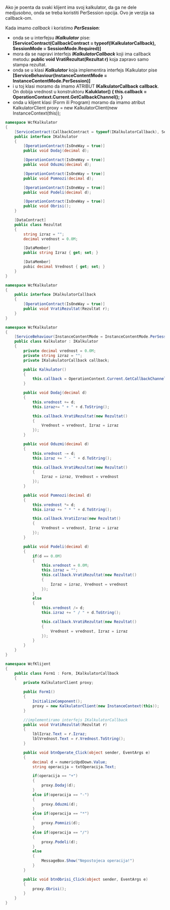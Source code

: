 Ako je poenta da svaki klijent ima svoj kalkulator, da ga ne dele medjusobno, onda se treba koristiti PerSession opcija. Ovo je verzija sa callback-om. 

Kada imamo _callback_ i koristimo **_PerSession_**:
* onda se u interfejsu **_IKalkulator_** pise: **[ServiceContract(CallbackContract = typeof(IKalkulatorCallback), SessionMode = SessionMode.Required)]**
* mora da se napravi interfejs **_IKalkulatorCallback_** koji ima callback metodu: **public void VratiRezultat(Rezultat r)** koja zapravo samo stampa rezultat.
* onda se u klasi **_Kalkulator_** koja implementira interfejs IKalkulator pise **[ServiceBehaviour(InstanceContentMode = InstanceContentMode.PerSession)]**
* i u toj klasi moramo da imamo ATRIBUT **IKalkulatorCallback callback**. On dobija vrednost u konstruktoru **Kaluklator() { this.callback = OperationContext.Current.GetCallbackChannel<IKalkulatorCallback>(); }**
* onda u klijent klasi (Form ili Program) moramo da imamo atribut KalkulatorClient proxy = new KalkulatorClient(new InstanceContext(this));
  
```csharp
namespace WcfKalkulator  
{
    [ServiceContract(CallbackContract = typeof(IKalkulatorCallback), SessionMode = SessionMode.Required)]
    public interface IKalkulator 
    {
        [OperationContract(IsOneWay = true)]
        public void Dodaj(decimal d);

        [OperationContract(IsOneWay = true)]
        public void Oduzmi(decimal d);

        [OperationContract(IsOneWay = true)]
        public void Pomnozi(decimal d);

        [OperationContract(IsOneWay = true)]
        public void Podeli(decimal d);

        [OperationContract(IsOneWay = true)]
        public void Obrisi();
    }

    [DataContract]
    public class Rezultat
    {
        string izraz = "";
        decimal vrednost = 0.0M;

        [DataMember]
        public string Izraz { get; set; }

        [DataMember]
        pubic decimal Vrednost { get; set; }
    }
}

namespace WcfKalkulator  
{
    public interface IKalkulatorCallback 
    {
        [OperationContract(IsOneWay = true)]
        public void VratiRezultat(Rezultat r);
    }
}

namespace WcfKalkulator
{
    [ServiceBehaviour(InstanceContentMode = InstanceContentMode.PerSession)]
    public class Kalkulator : IKalkulator
    {
        private decimal vrednost = 0.0M;
        private string izraz = "";
        private IKalukulatorCallback callback;

        public Kalkulator()
        {
            this.callback = OperationContext.Current.GetCallbackChannel<IKalkulatorCallback>();
        }

        public void Dodaj(decimal d)
        {
            this.vrednost += d;
            this.izraz+= " + " + d.ToString();

            this.callback.VratiRezultat(new Rezultat()
            {
                Vrednost = vrednost, Izraz = izraz
            });
        }

        public void Oduzmi(decimal d)
        {
            this.vrednost -= d;
            this.izraz += " - " + d.ToString();

            this.callback.VratiRezultat(new Rezultat()
            {
                Izraz = izraz, Vrednost = vrednost
            });
        }

        public void Pomnozi(decimal d)
        {
            this.vrednost *= d;
            this.izraz += " * " + d.ToString();

            this.callback.VratiIzraz(new Rezultat()
            {
                Vrednost = vrednost, Izraz = izraz
            });
        }

        public void Podeli(decimal d)
        {
            if(d == 0.0M)
            {
                this.vrednost = 0.0M;
                this.izraz = "";
                this.callback.VratiRezultat(new Rezultat()
                {
                    Izraz = izraz, Vrednost = vrednost
                });
            }
            else 
            {
                this.vrednost /= d;
                this.izraz += " / " + d.ToString();

                this.callback.VratiRezultat(new Rezultat()
                {
                    Vrednost = vrednost, Izraz = izraz
                });
            }
        }
    }
}

namespace WcfKlijent
{
    public class Form1 : Form, IKalkulatorCallback 
    {
        private KalkulatorClient proxy;

        public Form1()
        {
            InitializeComponent();
            proxy = new KalkulatorClient(new InstanceContext(this));
        }

        //implementiramo interfejs IKalkulatorCallback
        public void VratiRezultat(Rezultat r)
        {
            lblIzraz.Text = r.Izraz;
            lblVrednost.Text = r.Vrednost.ToString();
        }

        public void btnOperate_Click(object sender, EventArgs e)
        {
            decimal d = numericUpdDown.Value;
            string operacija = txtOperacija.Text;

            if(operacija == "+")
            {
                proxy.Dodaj(d);
            }
            else if(operacija == "-")
            {
                proxy.Oduzmi(d);
            }
            else if(operacija == "*")
            {
                proxy.Pomnizi(d);
            }
            else if(operacija == "/")
            {
                proxy.Podeli(d);
            }
            else 
            {
                MessageBox.Show("Nepostojeca operacija!")
            }
        }

        public void btnObrisi_Click(object sender, EventArgs e)
        {
            proxy.Obrisi();
        }
    }
}
```
